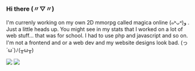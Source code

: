 ### Hi there (〃▽〃)
I'm currenly working on my own 2D mmorpg called magica online (๑˃ᴗ˂)ﻭ .
Just a little heads up. You might see in my stats that I worked on a lot of web stuff... that was for school. I had to use php and javascript and so on. I'm not a frontend and or a web dev and my website designs look bad. (っ´ω\`)ﾉ(╥ω╥)

[![](https://github-readme-stats.vercel.app/api/top-langs/?username=Mino5531&langs_count=100&theme=dark)](https://github-readme-stats.vercel.app/api/top-langs/?username=Mino5531&langs_count=100&theme=dark)
[![](https://github-readme-stats.vercel.app/api?username=Mino5531&count_private=true&show_icons=true&theme=dark)](https://github-readme-stats.vercel.app/api?username=Mino5531&count_private=true&show_icons=true&theme=dark)
<!--
**Mino5531/Mino5531** is a ✨ _special_ ✨ repository because its `README.md` (this file) appears on your GitHub profile.

Here are some ideas to get you started:

- 🔭 I’m currently working on ...
- 🌱 I’m currently learning ...
- 👯 I’m looking to collaborate on ...
- 🤔 I’m looking for help with ...
- 💬 Ask me about ...
- 📫 How to reach me: ...
- 😄 Pronouns: ...
- ⚡ Fun fact: ...
-->
